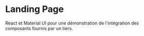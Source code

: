 # Landing Page

React et Material UI pour une démonstration de l'intégration des composants fournis par un tiers.